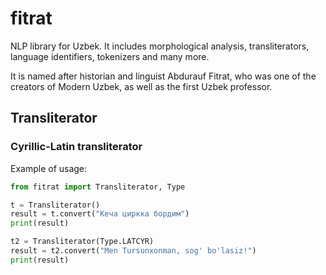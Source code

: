 # fitrat
NLP library for Uzbek. It includes morphological analysis, transliterators, language identifiers, tokenizers and many more. 

It is named after historian and linguist Abdurauf Fitrat, who was one of the creators of Modern Uzbek, as well as the first Uzbek professor. 

## Transliterator

### Cyrillic-Latin transliterator

Example of usage:

```python
from fitrat import Transliterator, Type

t = Transliterator()
result = t.convert("Кеча циркка бордим")
print(result)

t2 = Transliterator(Type.LATCYR)
result = t2.convert("Men Tursunxonman, sog' bo'lasiz!")
print(result)
```
